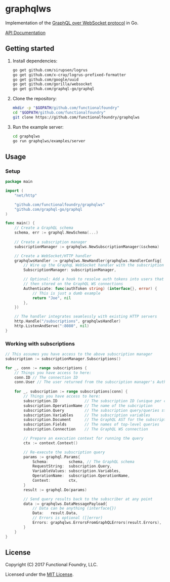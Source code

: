 # graphqlws

Implementation of the [GraphQL over WebSocket protocol] in Go.

[API Documentation](https://godoc.org/github.com/functionalfoundry/graphqlws)

## Getting started

1. Install dependencies:
   ```sh
   go get github.com/sirupsen/logrus
   go get github.com/x-cray/logrus-prefixed-formatter
   go get github.com/google/uuid
   go get github.com/gorilla/websocket
   go get github.com/graphql-go/graphql
   ```
2. Clone the repository:
   ```sh
   mkdir -p "$GOPATH/github.com/functionalfoundry"
   cd "$GOPATH/github.com/functionalfoundry"
   git clone https://github.com/functionalfoundry/graphqlws
   ```
3. Run the example server:
   ```sh
   cd graphqlws
   go run graphqlws/examples/server
   ```

## Usage

### Setup

```go
package main

import (
	"net/http"

	"github.com/functionalfoundry/graphqlws"
	"github.com/graphql-go/graphql
)

func main() {
	// Create a GraphQL schema
	schema, err := graphql.NewSchema(...)
	
	// Create a subscription manager
	subscriptionManager := graphqlws.NewSubscriptionManager(&schema)

	// Create a WebSocket/HTTP handler
	graphqlwsHandler := graphqlws.NewHandler(graphqlws.HandlerConfig{
		// Wire up the GraphqL WebSocket handler with the subscription manager
		SubscriptionManager: subscriptionManager,

		// Optional: Add a hook to resolve auth tokens into users that are
		// then stored on the GraphQL WS connections
		Authenticate: func(authToken string) (interface{}, error) {
			// This is just a dumb example
			return "Joe", nil
		},
	})

	// The handler integrates seamlessly with existing HTTP servers
	http.Handle("/subscriptions", graphqlwsHandler)
	http.ListenAndServe(":8080", nil)
}
```

### Working with subscriptions

```go
// This assumes you have access to the above subscription manager
subscription := subscriptionManager.Subscriptions()

for _, conn := range subscriptions {
	// Things you have access to here:
	conn.ID // The connection ID
	conn.User // The user returned from the subscription manager's Authenticate
	
	for _, subscription := range subscriptions[conn] {
		// Things you have access to here:
		subscription.ID            // The subscription ID (unique per conn)
		subscription.OperationName // The name of the subcription
		subscription.Query         // The subscription query/queries string
		subscription.Variables     // The subscription variables
		subscription.Document      // The GraphQL AST for the subscription
		subscription.Fields        // The names of top-level queries
		subscription.Connection    // The GraphQL WS connection

		// Prepare an execution context for running the query
		ctx := context.Context()

		// Re-execute the subscription query
		params := graphql.Params{
			Schema:         schema, // The GraphQL schema
			RequestString:  subscription.Query,
			VariableValues: subscription.Variables,
			OperationName:  subscription.OperationName,
			Context:        ctx,
		}
		result := graphql.Do(params)

		// Send query results back to the subscriber at any point
		data := graphqlws.DataMessagePayload{
			// Data can be anything (interface{})
			Data:   result.Data,
			// Errors is optional ([]error)
			Errors: graphqlws.ErrorsFromGraphQLErrors(result.Errors),
		}
	}
}
```

## License

Copyright (C) 2017 Functional Foundry, LLC.

Licensed under the [MIT License](LICENSE.md).

[graphql over websocket protocol]: https://github.com/apollographql/subscriptions-transport-ws/blob/master/PROTOCOL.md
